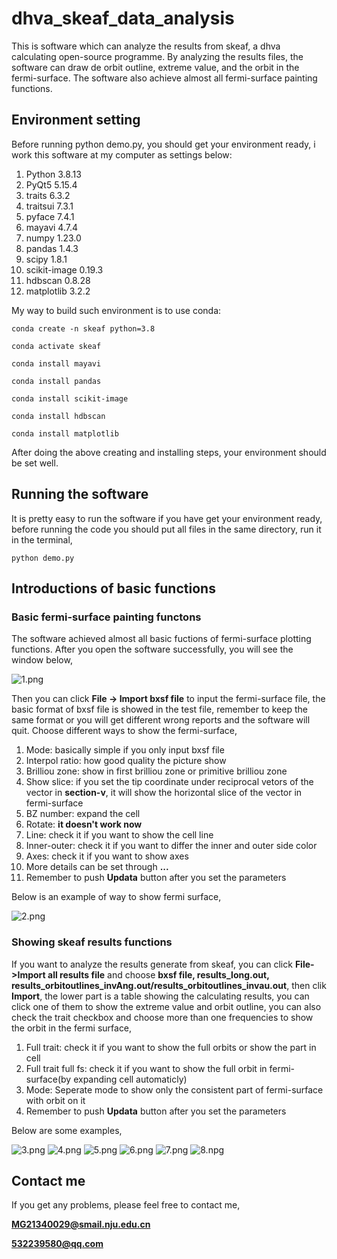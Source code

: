 # dhva_skeaf_data_analysis
This is software which can analyze the results from skeaf, a dhva calculating open-source programme. By analyzing the results files, the software can draw de orbit outline, extreme value, and the orbit in the fermi-surface. The software also achieve almost all fermi-surface painting functions.

## Environment setting
Before running python demo.py, you should get your environment ready, i work this software at my computer as settings below:
  1. Python 3.8.13
  2. PyQt5  5.15.4
  3. traits 6.3.2
  4. traitsui 7.3.1
  5. pyface 7.4.1
  6. mayavi 4.7.4
  7. numpy  1.23.0
  8. pandas 1.4.3
  9. scipy  1.8.1
  10. scikit-image  0.19.3
  11. hdbscan 0.8.28
  12. matplotlib  3.2.2

My way to build such environment is to use conda:

`conda create -n skeaf python=3.8`

`conda activate skeaf`

`conda install mayavi`

`conda install pandas`

`conda install scikit-image`

`conda install hdbscan`

`conda install matplotlib`

After doing the above creating and installing steps, your environment should be set well.


## Running the software
It is pretty easy to run the software if you have get your environment ready, before running the code you should put all files in the same directory, run it in the terminal,

`python demo.py`


## Introductions of basic functions
### Basic fermi-surface painting functons
The software achieved almost all basic fuctions of fermi-surface plotting functions. After you open the software successfully, you will see the window below,

![1.png](https://github.com/wentmil0705/dhva_skeaf_data_analysis/tree/main/test/1.png)

Then you can click **File -> Import bxsf file** to input the fermi-surface file, the basic format of bxsf file is showed in the test file, remember to keep the same format or you will get different wrong reports and the software will quit. Choose different ways to show the fermi-surface,
  1. Mode: basically simple if you only input bxsf file
  2. Interpol ratio: how good quality the picture show
  3. Brilliou zone: show in first brilliou zone or primitive brilliou zone
  4. Show slice: if you set the tip coordinate under reciprocal vetors of the vector in **section-v**, it will show the horizontal slice of the vector in fermi-surface
  5. BZ number: expand the cell
  6. Rotate: **it doesn't work now**
  7. Line: check it if you want to show the cell line
  8. Inner-outer: check it if you want to differ the inner and outer side color
  9. Axes: check it if you want to show axes
  10. More details can be set through **...**
  11. Remember to push **Updata** button after you set the parameters

Below is an example of way to show fermi surface,

![2.png](https://github.com/wentmil0705/dhva_skeaf_data_analysis/tree/main/test/2.png)

### Showing skeaf results functions
If you want to analyze the results generate from skeaf, you can click **File->Import all results file** and choose **bxsf file, results_long.out, results_orbitoutlines_invAng.out/results_orbitoutlines_invau.out**, then clik **Import**, the lower part is a table showing the calculating results, you can click one of them to show the extreme value and orbit outline, you can also check the trait checkbox and choose more than one frequencies to show the orbit in the fermi surface,
  1. Full trait: check it if you want to show the full orbits or show the part in cell
  2. Full trait full fs: check it if you want to show the full orbit in fermi-surface(by expanding cell automaticly)
  3. Mode: Seperate mode to show only the consistent part of fermi-surface with orbit on it
  4. Remember to push **Updata** button after you set the parameters

Below are some examples,

![3.png](https://github.com/wentmil0705/dhva_skeaf_data_analysis/tree/main/test/3,png)
![4.png](https://github.com/wentmil0705/dhva_skeaf_data_analysis/tree/main/test/4.png)
![5.png](https://github.com/wentmil0705/dhva_skeaf_data_analysis/tree/main/test/5.png)
![6.png](https://github.com/wentmil0705/dhva_skeaf_data_analysis/tree/main/test/6.png)
![7.png](https://github.com/wentmil0705/dhva_skeaf_data_analysis/tree/main/test/7.png)
![8.npg](https://github.com/wentmil0705/dhva_skeaf_data_analysis/tree/main/test/8.png)


## Contact me
If you get any problems, please feel free to contact me,

**MG21340029@smail.nju.edu.cn**

**532239580@qq.com**


